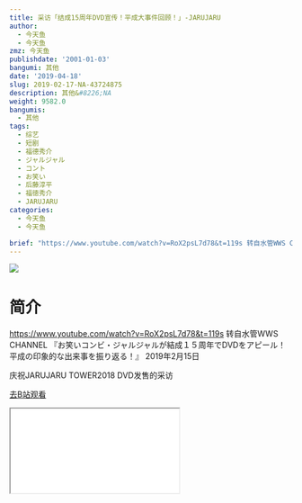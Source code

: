 ```yaml
---
title: 采访「结成15周年DVD宣传！平成大事件回顾！」-JARUJARU
author:
  - 今天鱼
  - 今天鱼
zmz: 今天鱼
publishdate: '2001-01-03'
bangumi: 其他
date: '2019-04-18'
slug: 2019-02-17-NA-43724875
description: 其他&#8226;NA
weight: 9582.0
bangumis:
  - 其他
tags:
  - 综艺
  - 短剧
  - 福德秀介
  - ジャルジャル
  - コント
  - お笑い
  - 后藤淳平
  - 福徳秀介
  - JARUJARU
categories:
  - 今天鱼
  - 今天鱼

brief: "https://www.youtube.com/watch?v=RoX2psL7d78&t=119s 转自水管WWS CHANNEL 『お笑いコンビ・ジャルジャルが結成１５周年でDVDをアピール！平成の印象的な出来事を振り返る！』 2019年2月15日 庆祝JARUJARU TOWER2018 DVD发售的采访"
---
```

![](https://i.imgur.com/QtwlGk3.jpg)
# 简介  
https://www.youtube.com/watch?v=RoX2psL7d78&t=119s
转自水管WWS CHANNEL
『お笑いコンビ・ジャルジャルが結成１５周年でDVDをアピール！平成の印象的な出来事を振り返る！』
2019年2月15日

庆祝JARUJARU TOWER2018 DVD发售的采访  

[去B站观看](https://www.bilibili.com/video/av43724875/)
<div class ="resp-container"><iframe class="testiframe" src="//player.bilibili.com/player.html?aid=43724875"", scrolling="no", allowfullscreen="true" > </iframe></div> 
